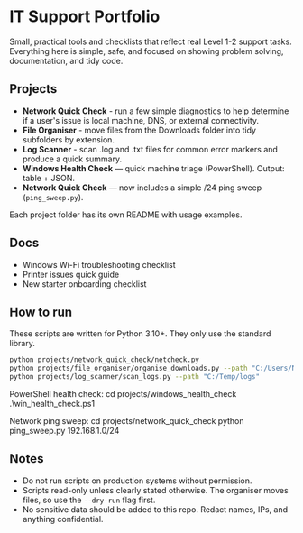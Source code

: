 # IT Support Portfolio

Small, practical tools and checklists that reflect real Level 1-2 support tasks. Everything here is simple, safe, and focused on showing problem solving, documentation, and tidy code.

## Projects

- **Network Quick Check** - run a few simple diagnostics to help determine if a user's issue is local machine, DNS, or external connectivity.
- **File Organiser** - move files from the Downloads folder into tidy subfolders by extension.
- **Log Scanner** - scan .log and .txt files for common error markers and produce a quick summary.
- **Windows Health Check** — quick machine triage (PowerShell). Output: table + JSON.
- **Network Quick Check** — now includes a simple /24 ping sweep (`ping_sweep.py`).

Each project folder has its own README with usage examples.

## Docs

- Windows Wi-Fi troubleshooting checklist
- Printer issues quick guide
- New starter onboarding checklist

## How to run

These scripts are written for Python 3.10+. They only use the standard library.

```bash
python projects/network_quick_check/netcheck.py
python projects/file_organiser/organise_downloads.py --path "C:/Users/Name/Downloads"
python projects/log_scanner/scan_logs.py --path "C:/Temp/logs"
```
PowerShell health check:
  cd projects/windows_health_check
  .\win_health_check.ps1

Network ping sweep:
  cd projects/network_quick_check
  python ping_sweep.py 192.168.1.0/24


## Notes

- Do not run scripts on production systems without permission.
- Scripts read-only unless clearly stated otherwise. The organiser moves files, so use the `--dry-run` flag first.
- No sensitive data should be added to this repo. Redact names, IPs, and anything confidential.
